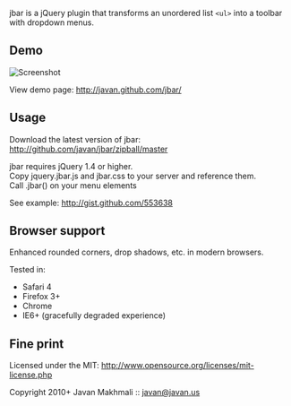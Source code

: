 jbar is a jQuery plugin that transforms an unordered list `<ul>` into a toolbar with dropdown menus.


Demo
----

![Screenshot](http://github.com/downloads/javan/jbar/jbar_screenshot.png)

View demo page: <http://javan.github.com/jbar/>


Usage
-----

Download the latest version of jbar: <http://github.com/javan/jbar/zipball/master>

jbar requires jQuery 1.4 or higher.  
Copy jquery.jbar.js and jbar.css to your server and reference them.  
Call .jbar() on your menu elements

See example: <http://gist.github.com/553638>


Browser support
---------------

Enhanced rounded corners, drop shadows, etc. in modern browsers.

Tested in:

* Safari 4
* Firefox 3+
* Chrome
* IE6+ (gracefully degraded experience)


Fine print
-------

Licensed under the MIT:
  <http://www.opensource.org/licenses/mit-license.php>

Copyright 2010+ Javan Makhmali :: <javan@javan.us>